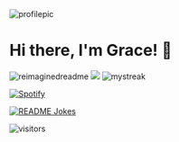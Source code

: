 <img src="C:\Users\grace\Pictures\webart\profpic1opt.jpg" alt="profilepic" /> 

# Hi there, I'm Grace! 👋

<img src="https://myreadme.vercel.app/api/embed/gtgraha1?panels=userstatistics,toprepositories,toplanguages,commitgraph" alt="reimaginedreadme" />

<img src="https://github-profile-trophy.vercel.app/?username=gtgraha1&theme=juicyfresh&no-bg=true" />

<img src="https://github-readme-streak-stats.herokuapp.com/?user=gtgraha1&theme=tokyonight" alt="mystreak"/>

[![Spotify](https://novatorem.bgstatic.vercel.app/api/spotify)](https://open.spotify.com/artist/6hyCmqlpgEhkMKKr65sFgI)

<a href="https://readme-jokes.vercel.app"><img align="center" src="https://readme-jokes.vercel.app/api" alt="README Jokes"></a>


![visitors](https://visitor-badge.laobi.icu/badge?page_id=gtgraha1.gtgraha1)


<!--
**gtgraha1/gtgraha1** is a ✨ _special_ ✨ repository because its `README.md` (this file) appears on your GitHub profile.

Here are some ideas to get you started:

- 🔭 I’m currently working on ...
- 🌱 I’m currently learning ...
- 👯 I’m looking to collaborate on ...
- 🤔 I’m looking for help with ...
- 💬 Ask me about ...
- 📫 How to reach me: ...
- 😄 Pronouns: ...
- ⚡ Fun fact: ...
-->
